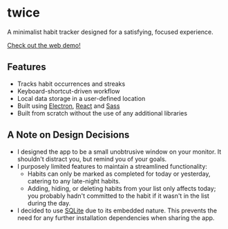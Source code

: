 # twice

A minimalist habit tracker designed for a satisfying, focused experience.

[Check out the web demo!](https://corneliusrenken.github.io/twice/)

## Features
- Tracks habit occurrences and streaks
- Keyboard-shortcut-driven workflow
- Local data storage in a user-defined location
- Built using [Electron](https://www.electronjs.org/), [React](https://react.dev/) and [Sass](https://sass-lang.com/)
- Built from scratch without the use of any additional libraries

## A Note on Design Decisions
- I designed the app to be a small unobtrusive window on your monitor. It shouldn't distract you, but remind you of your goals.
- I purposely limited features to maintain a streamlined functionality:
    - Habits can only be marked as completed for today or yesterday, catering to any late-night habits.
    - Adding, hiding, or deleting habits from your list only affects today; you probably hadn't committed to the habit if it wasn't in the list during the day.
- I decided to use [SQLite](https://www.sqlite.org/index.html) due to its embedded nature. This prevents the need for any further installation dependencies when sharing the app.
